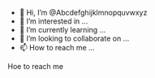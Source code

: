- 👋 Hi, I’m @Abcdefghijklmnopquvwxyz
- 👀 I’m interested in ...
- 🌱 I’m currently learning ...
- 💞️ I’m looking to collaborate on ...
- 📫 How to reach me ...

<!---
Abcdefghijklmnopquvwxyz/Abcdefghijklmnopquvwxyz is a ✨ special ✨ repository because its `README.md` (this file) appears on your GitHub profile.
You can click the Preview link to take a look at your changes.
--->
Hoe to reach me
